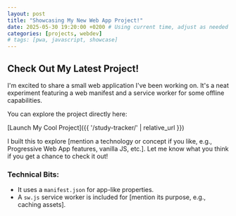 ```yaml
---
layout: post
title: "Showcasing My New Web App Project!"
date: 2025-05-30 19:20:00 +0200 # Using current time, adjust as needed
categories: [projects, webdev]
# tags: [pwa, javascript, showcase]
---
```


## Check Out My Latest Project!

I'm excited to share a small web application I've been working on. It's a neat experiment featuring a web manifest and a service worker for some offline capabilities.

You can explore the project directly here:

[Launch My Cool Project]({{ '/study-tracker/' | relative_url }})

I built this to explore [mention a technology or concept if you like, e.g., Progressive Web App features, vanilla JS, etc.]. 
Let me know what you think if you get a chance to check it out!

### Technical Bits:
* It uses a `manifest.json` for app-like properties.
* A `sw.js` service worker is included for [mention its purpose, e.g., caching assets].
